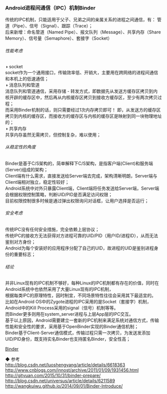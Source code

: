 ### Android进程间通信（IPC）机制Binder  
传统的IPC机制，只能适用于父子、兄弟之间的亲属关系的进程之间通信，有：
管道（Pipe）、信号（Signal）、跟踪（Trace）；  
后来新增：命名管道（Named Pipe）、报文队列（Message）、共享内存（Share Memory）、信号量（Semaphore）、套接字（Socket）  
###### 性能考虑  
◑ socket  
socket作为一个通用接口，传输效率低、开销大，主要用在跨网络的进程间通信和本机上的低速通信；  
◑ 消息队列和管道  
消息队列和管道通信，采用存储 - 转发方式，即数据先从发送方缓存区拷贝到内核开辟的缓存区中，然后再从内核缓存区拷贝到接收方缓存区，至少有两次拷贝过程；   
而采用Binder机制的话，则只需要经过1次内存拷贝即可！ 即，从发送方的缓存区拷贝到内核的缓存区，而接收方的缓存区与内核的缓存区是映射到同一块物理地址的；  
◑ 共享内存  
共享内存虽然无需拷贝，但控制复杂，难以使用；  
###### 从稳定性的角度  
Binder是基于C/S架构的，简单解释下C/S架构，是指客户端(Client)和服务端(Server)组成的架构；  
Client端有什么需求，直接发送给Server端去完成，架构清晰明朗，Server端与Client端相对独立，稳定性较好；  
Android系统中对外只暴露Client端，Client端将任务发送给Server端，Server端会根据权限控制策略，判断UID/PID是否满足访问权限；  
目前权限控制很多时候是通过弹出权限询问对话框，让用户选择是否运行；  

###### 安全考虑 
传统IPC没有任何安全措施，完全依赖上层协议；  
传统IPC的接收方无法获得对方进程可靠的UID/PID（用户ID/进程ID），从而无法鉴别对方身份；  
Android为每个安装好的应用程序分配了自己的UID，故进程的UID是鉴别进程身份的重要标志； 
###### 结论  
并非Linux现有的IPC机制不够好，每种Linux的IPC机制都有存在的价值，同时在Android系统中也依然采用了大量Linux现有的IPC机制，   
根据每类IPC的原理特性，因时制宜，不同场景特性往往会采用其下最适宜的。  
比如在Android OS中的Zygote进程的IPC采用的是Socket（套接字）机制，Android中的Kill Process采用的signal（信号）机制等等。  
而Binder更多则用在system_server进程与上层App层的IPC交互。  
基于以上原因，Android需要建立一套新的IPC机制来满足系统对通信方式，传输性能和安全性的要求，采用基于OpenBinder实现的Binder通信机制；  
Binder基于Client-Server通信模式，传输过程只需一次拷贝，为发送发添加UID/PID身份，既支持实名Binder也支持匿名Binder，安全性高；  

[Binder](Binder/Binder.md)    

◆ 参考  
http://blog.csdn.net/luoshengyang/article/details/6618363  
http://www.cnblogs.com/innost/archive/2011/01/09/1931456.html  
http://gityuan.com/2015/10/31/binder-prepare/  
http://blog.csdn.net/universus/article/details/6211589  
http://wangkuiwu.github.io/2014/09/01/Binder-Introduce/  
